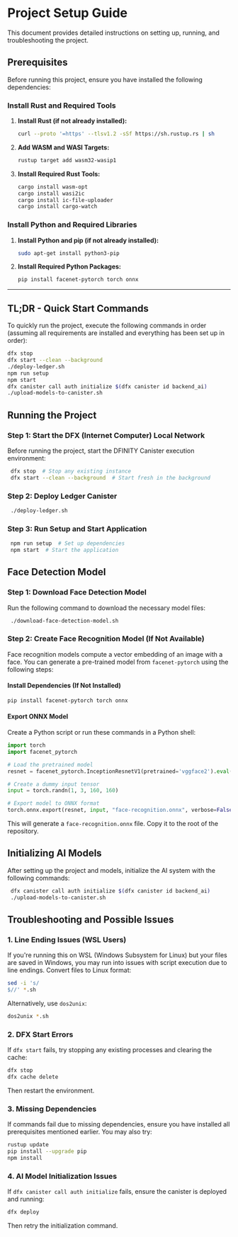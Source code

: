 # Project Setup Guide

This document provides detailed instructions on setting up, running, and troubleshooting the project.

## Prerequisites

Before running this project, ensure you have installed the following dependencies:

### Install Rust and Required Tools

1. **Install Rust (if not already installed):**
   ```sh
   curl --proto '=https' --tlsv1.2 -sSf https://sh.rustup.rs | sh
   ```
2. **Add WASM and WASI Targets:**
   ```sh
   rustup target add wasm32-wasip1
   ```
3. **Install Required Rust Tools:**
   ```sh
   cargo install wasm-opt
   cargo install wasi2ic
   cargo install ic-file-uploader
   cargo install cargo-watch
   ```

### Install Python and Required Libraries

1. **Install Python and pip (if not already installed):**
   ```sh
   sudo apt-get install python3-pip
   ```
2. **Install Required Python Packages:**
   ```sh
   pip install facenet-pytorch torch onnx
   ```

---

## TL;DR - Quick Start Commands
To quickly run the project, execute the following commands in order (assuming all requirements are installed and everything has been set up in order):

```sh
dfx stop
dfx start --clean --background
./deploy-ledger.sh
npm run setup
npm start
dfx canister call auth initialize $(dfx canister id backend_ai)
./upload-models-to-canister.sh
```

## Running the Project

### Step 1: Start the DFX (Internet Computer) Local Network

Before running the project, start the DFINITY Canister execution environment:
```sh
 dfx stop  # Stop any existing instance
 dfx start --clean --background  # Start fresh in the background
```

### Step 2: Deploy Ledger Canister
```sh
 ./deploy-ledger.sh
```

### Step 3: Run Setup and Start Application
```sh
 npm run setup  # Set up dependencies
 npm start  # Start the application
```

## Face Detection Model

### Step 1: Download Face Detection Model
Run the following command to download the necessary model files:
```sh
 ./download-face-detection-model.sh
```

### Step 2: Create Face Recognition Model (If Not Available)

Face recognition models compute a vector embedding of an image with a face. You can generate a pre-trained model from `facenet-pytorch` using the following steps:

#### Install Dependencies (If Not Installed)
```sh
pip install facenet-pytorch torch onnx
```

#### Export ONNX Model
Create a Python script or run these commands in a Python shell:
```python
import torch
import facenet_pytorch

# Load the pretrained model
resnet = facenet_pytorch.InceptionResnetV1(pretrained='vggface2').eval()

# Create a dummy input tensor
input = torch.randn(1, 3, 160, 160)

# Export model to ONNX format
torch.onnx.export(resnet, input, "face-recognition.onnx", verbose=False, opset_version=11)
```
This will generate a `face-recognition.onnx` file. Copy it to the root of the repository.

## Initializing AI Models

After setting up the project and models, initialize the AI system with the following commands:

```sh
 dfx canister call auth initialize $(dfx canister id backend_ai)
 ./upload-models-to-canister.sh
```

## Troubleshooting and Possible Issues

### 1. Line Ending Issues (WSL Users)
If you're running this on WSL (Windows Subsystem for Linux) but your files are saved in Windows, you may run into issues with script execution due to line endings. Convert files to Linux format:
```sh
sed -i 's/
$//' *.sh
```
Alternatively, use `dos2unix`:
```sh
dos2unix *.sh
```

### 2. DFX Start Errors
If `dfx start` fails, try stopping any existing processes and clearing the cache:
```sh
dfx stop
dfx cache delete
```
Then restart the environment.

### 3. Missing Dependencies
If commands fail due to missing dependencies, ensure you have installed all prerequisites mentioned earlier. You may also try:
```sh
rustup update
pip install --upgrade pip
npm install
```

### 4. AI Model Initialization Issues
If `dfx canister call auth initialize` fails, ensure the canister is deployed and running:
```sh
dfx deploy
```
Then retry the initialization command.